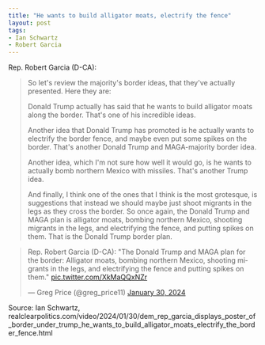 ```yaml
---
title: "He wants to build alligator moats, electrify the fence"
layout: post
tags:
- Ian Schwartz
- Robert Garcia
---
```


Rep. Robert Garcia (D-CA):

> So let's review the majority's border ideas, that they've actually presented. Here they are:
>
> Donald Trump actually has said that he wants to build alligator moats along the border. That's one of his incredible ideas.
>
> Another idea that Donald Trump has promoted is he actually wants to electrify the border fence, and maybe even put some spikes on the border. That's another Donald Trump and MAGA-majority border idea.
>
> Another idea, which I'm not sure how well it would go, is he wants to actually bomb northern Mexico with missiles. That's another Trump idea.
>
> And finally, I think one of the ones that I think is the most grotesque, is suggestions that instead we should maybe just shoot migrants in the legs as they cross the border. So once again, the Donald Trump and MAGA plan is alligator moats, bombing northern Mexico, shooting migrants in the legs, and electrifying the fence, and putting spikes on them. That is the Donald Trump border plan.

<blockquote class="twitter-tweet"><p lang="en" dir="ltr">Rep. Robert Garcia (D-CA): &quot;The Donald Trump and MAGA plan for the border: Alligator moats, bombing northern Mexico, shooting migrants in the legs, and electrifying the fence and putting spikes on them.&quot; <a href="https://t.co/XkMaQQxNZr">pic.twitter.com/XkMaQQxNZr</a></p>&mdash; Greg Price (@greg_price11) <a href="https://twitter.com/greg_price11/status/1752370592131461338?ref_src=twsrc%5Etfw">January 30, 2024</a></blockquote> <script async src="https://platform.twitter.com/widgets.js" charset="utf-8"></script>

Source: Ian Schwartz, realclearpolitics.com/video/2024/01/30/dem_rep_garcia_displays_poster_of_border_under_trump_he_wants_to_build_alligator_moats_electrify_the_border_fence.html
